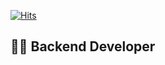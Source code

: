 [![Hits](https://hits.seeyoufarm.com/api/count/incr/badge.svg?url=https%3A%2F%2Fgithub.com%2Flowelllll)](https://hits.seeyoufarm.com)

## 👩‍💻 Backend Developer

